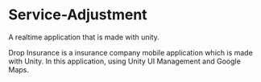 # Service-Adjustment
A realtime application that is made with unity. 

Drop Insurance is a insurance company mobile application which is made with Unity. In this application, using Unity UI Management and Google Maps. 
